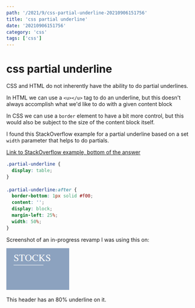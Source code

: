 ```yaml
---
path: '/2021/9/css-partial-underline-20210906151756'
title: 'css partial underline'
date: '20210906151756'
category: 'css'
tags: ['css']
---
```


# css partial underline
CSS and HTML do not inherently have the ability to do partial underlines.

In HTML we can use a `<u></u>` tag to do an underline, but this doesn't always
accomplish what we'd like to do with a given content block

In CSS we can use a `border` element to have a bit more control, but this would
also be subject to the size of the content block itself.

I found this StackOverflow example for a partial underline based on a set `width`
parameter that helps to do partials.

[Link to StackOverflow example, bottom of the answer](https://stackoverflow.com/a/37338297/12387496)

```css
.partial-underline {
  display: table;
}

.partial-underline:after {
  border-bottom: 1px solid #f00;
  content: '';
  display: block;
  margin-left: 25%;
  width: 50%;
}
```

Screenshot of an in-progress revamp I was using this on:


![A blue background with the word Stocks, header has 80% underline](./20210906152231-img-1.png)

This header has an 80% underline on it.

